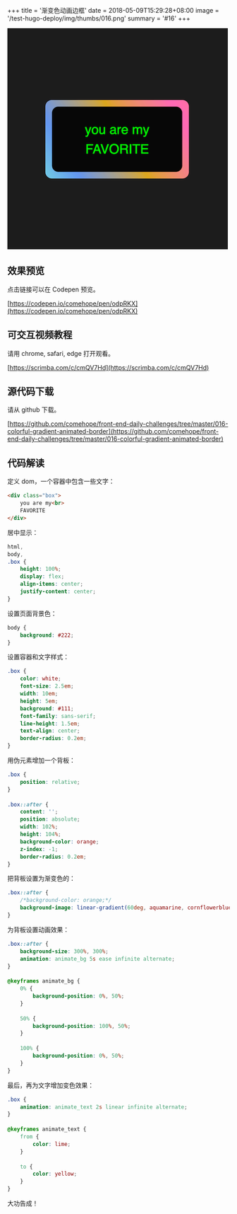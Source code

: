 +++
title = '渐变色动画边框'
date = 2018-05-09T15:29:28+08:00
image = '/test-hugo-deploy/img/thumbs/016.png'
summary = '#16'
+++

![](./work.png)

## 效果预览

点击链接可以在 Codepen 预览。

[https://codepen.io/comehope/pen/odpRKX](https://codepen.io/comehope/pen/odpRKX)

## 可交互视频教程

请用 chrome, safari, edge 打开观看。

[https://scrimba.com/c/cmQV7Hd](https://scrimba.com/c/cmQV7Hd)

## 源代码下载

请从 github 下载。

[https://github.com/comehope/front-end-daily-challenges/tree/master/016-colorful-gradient-animated-border](https://github.com/comehope/front-end-daily-challenges/tree/master/016-colorful-gradient-animated-border)

## 代码解读

定义 dom，一个容器中包含一些文字：
```html
<div class="box">
	you are my<br>
	FAVORITE
</div>
```

居中显示：
```css
html,
body,
.box {
	height: 100%;
	display: flex;
	align-items: center;
	justify-content: center;
}
```

设置页面背景色：
```css
body {
	background: #222;
}
```

设置容器和文字样式：
```css
.box {
	color: white;
	font-size: 2.5em;
	width: 10em;
	height: 5em;
	background: #111;
	font-family: sans-serif;
	line-height: 1.5em;
	text-align: center;
	border-radius: 0.2em;
}
```

用伪元素增加一个背板：
```css
.box {
	position: relative;
}

.box::after {
	content: '';
	position: absolute;
	width: 102%;
	height: 104%;
	background-color: orange;
	z-index: -1;
	border-radius: 0.2em;
}
```

把背板设置为渐变色的：
```css
.box::after {
	/*background-color: orange;*/
	background-image: linear-gradient(60deg, aquamarine, cornflowerblue, goldenrod, hotpink, salmon, lightgreen, sandybrown, violet);
}
```

为背板设置动画效果：
```css
.box::after {
	background-size: 300%, 300%;
	animation: animate_bg 5s ease infinite alternate;
}

@keyframes animate_bg {
	0% {
		background-position: 0%, 50%;
	}

	50% {
		background-position: 100%, 50%;
	}

	100% {
		background-position: 0%, 50%;
	}
}
```

最后，再为文字增加变色效果：
```css
.box {
	animation: animate_text 2s linear infinite alternate;
}

@keyframes animate_text {
	from {
		color: lime;
	}

	to {
		color: yellow;
	}
}
```

大功告成！
